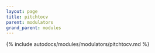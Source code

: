 ```yaml
---
layout: page
title: pitchtocv
parent: modulators
grand_parent: modules
---
```


{% include autodocs/modules/modulators/pitchtocv.md %}
